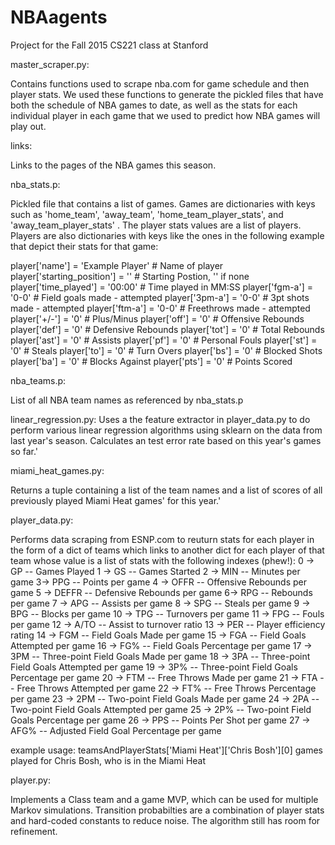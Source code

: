 # NBAagents
Project for the Fall 2015 CS221 class at Stanford

master_scraper.py:

Contains functions used to scrape nba.com for game schedule and then player stats.
We used these functions to generate the pickled files that have both the schedule
of NBA games to date, as well as the stats for each individual player in each game
that we used to predict how NBA games will play out.

links:

Links to the pages of the NBA games this season.

nba_stats.p:

Pickled file that contains a list of games. Games are dictionaries with keys such
as 'home_team', 'away_team', 'home_team_player_stats', and 'away_team_player_stats'
. The player stats values are a list of players. Players are also dictionaries with
keys like the ones in the following example that depict their stats for that game:

player['name'] = 'Example Player'	# Name of player
player['starting_position'] = ''	# Starting Postion, '' if none
player['time_played'] = '00:00'		# Time played in MM:SS
player['fgm-a'] = '0-0'				# Field goals made - attempted
player['3pm-a'] = '0-0'				# 3pt shots made - attempted
player['ftm-a'] = '0-0'				# Freethrows made - attempted
player['+/-'] = '0'					# Plus/Minus
player['off'] = '0'					# Offensive Rebounds
player['def'] = '0'					# Defensive Rebounds
player['tot'] = '0'					# Total Rebounds
player['ast'] = '0'					# Assists
player['pf'] = '0'					# Personal Fouls
player['st'] = '0'					# Steals
player['to'] = '0'					# Turn Overs
player['bs'] = '0'					# Blocked Shots
player['ba'] = '0'					# Blocks Against
player['pts'] = '0'					# Points Scored

nba_teams.p:

List of all NBA team names as referenced by nba_stats.p

linear_regression.py: Uses a the feature extractor in player_data.py to do perform various linear regression algorithms using sklearn on the data from last year's season. Calculates an test error rate based on this year's games so far.'

miami_heat_games.py:

Returns a tuple containing a list of the team names and a list of scores
of all previously played Miami Heat games' for this year.'

player_data.py: 

Performs data scraping from ESNP.com to reuturn stats for each player in the form of a dict of teams which links to another dict for each player of that team whose value is a list of stats with the following indexes (phew!):
0 -> GP -- Games Played
1 -> GS -- Games Started
2 -> MIN -- Minutes per game
3-> PPG -- Points per game
4 -> OFFR -- Offensive Rebounds per game
5 -> DEFFR -- Defensive Rebounds per game
6-> RPG -- Rebounds per game
7 -> APG -- Assists per game
8 -> SPG -- Steals per game
9 -> BPG --  Blocks per game
10 -> TPG -- Turnovers per game
11 -> FPG -- Fouls per game
12 -> A/TO -- Assist to turnover ratio
13 -> PER -- Player efficiency rating
14 -> FGM --  Field Goals Made per game
15 -> FGA -- Field Goals Attempted per game
16 -> FG% --  Field Goals Percentage per game
17 -> 3PM -- Three-point Field Goals Made per game
18 -> 3PA -- Three-point Field Goals Attempted per game
19 -> 3P% -- Three-point Field Goals Percentage per game
20 -> FTM --  Free Throws Made per game
21 -> FTA --  Free Throws Attempted per game
22 -> FT% -- Free Throws Percentage per game
23 -> 2PM --  Two-point Field Goals Made per game
24 -> 2PA -- Two-point Field Goals Attempted per game
25 -> 2P% -- Two-point Field Goals Percentage per game
26 -> PPS -- Points Per Shot per game
27 -> AFG% -- Adjusted Field Goal Percentage per game

example usage:
teamsAndPlayerStats['Miami Heat']['Chris Bosh'][0]
games played for Chris Bosh, who is in the Miami Heat

player.py: 

Implements a Class team and a game MVP, which can be used for multiple Markov simulations. Transition probabilties are a combination of player stats and hard-coded constants to reduce noise. The algorithm still has room for refinement.

